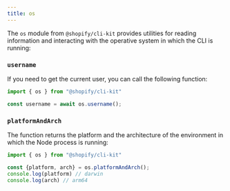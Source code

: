 ```yaml
---
title: os
---
```


The `os` module from `@shopify/cli-kit` provides utilities for reading information and interacting with the operative system in which the CLI is running:

### `username`

If you need to get the current user, you can call the following function:

```ts
import { os } from "@shopify/cli-kit"

const username = await os.username();
```

### `platformAndArch`

The function returns the platform and the architecture of the environment in which the Node process is running:

```ts
import { os } from "@shopify/cli-kit"

const {platform, arch} = os.platformAndArch();
console.log(platform) // darwin
console.log(arch) // arm64
```
